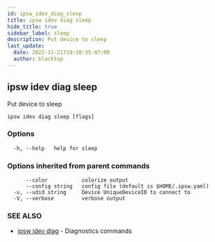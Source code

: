 ```yaml
---
id: ipsw_idev_diag_sleep
title: ipsw idev diag sleep
hide_title: true
sidebar_label: sleep
description: Put device to sleep
last_update:
  date: 2022-11-21T19:10:35-07:00
  author: blacktop
---
```

## ipsw idev diag sleep

Put device to sleep

```
ipsw idev diag sleep [flags]
```

### Options

```
  -h, --help   help for sleep
```

### Options inherited from parent commands

```
      --color           colorize output
      --config string   config file (default is $HOME/.ipsw.yaml)
  -u, --udid string     Device UniqueDeviceID to connect to
  -V, --verbose         verbose output
```

### SEE ALSO

* [ipsw idev diag](/docs/cli/diag/ipsw_idev_diag)	 - Diagnostics commands

